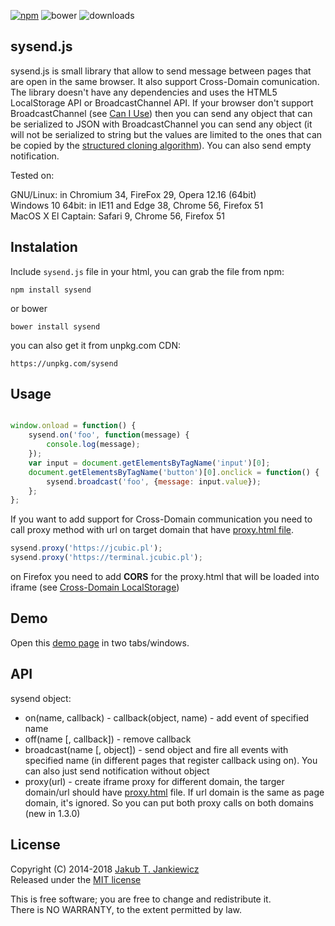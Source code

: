 [![npm](https://img.shields.io/badge/npm-1.3.3-blue.svg)](https://www.npmjs.com/package/sysend)
![bower](https://img.shields.io/badge/bower-1.3.3-yellow.svg)
![downloads](https://img.shields.io/npm/dt/sysend.svg)

## sysend.js

sysend.js is small library that allow to send message between pages that are
open in the same browser. It also support Cross-Domain comunication. The library doesn't have
any dependencies and uses the HTML5 LocalStorage API or BroadcastChannel API.
If your browser don't support BroadcastChannel (see [Can I Use](https://caniuse.com/#feat=broadcastchannel))
then you can send any object that can be serialized to JSON with BroadcastChannel you can send any object
(it will not be serialized to string but the values are limited to the ones that can be copied by
the [structured cloning algorithm](https://html.spec.whatwg.org/multipage/structured-data.html#structured-clone)).
You can also send empty notification.


Tested on:

GNU/Linux: in Chromium 34, FireFox 29, Opera 12.16 (64bit)<br/>
Windows 10 64bit: in IE11 and Edge 38, Chrome 56, Firefox 51<br/>
MacOS X El Captain: Safari 9, Chrome 56, Firefox 51

## Instalation

Include `sysend.js` file in your html, you can grab the file from npm:

```
npm install sysend
```

or bower


```
bower install sysend
```

you can also get it from unpkg.com CDN:

```
https://unpkg.com/sysend
```


## Usage

```javascript

window.onload = function() {
    sysend.on('foo', function(message) {
        console.log(message);
    });
    var input = document.getElementsByTagName('input')[0];
    document.getElementsByTagName('button')[0].onclick = function() {
        sysend.broadcast('foo', {message: input.value});
    };
};
```

If you want to add support for Cross-Domain communication you need to call proxy method with url on target domain
that have [proxy.html file](https://github.com/jcubic/sysend.js/blob/master/proxy.html).

```javascript
sysend.proxy('https://jcubic.pl');
sysend.proxy('https://terminal.jcubic.pl');
```

on Firefox you need to add **CORS** for the proxy.html that will be loaded into iframe (see [Cross-Domain LocalStorage](https://jcubic.wordpress.com/2014/06/20/cross-domain-localstorage/))

## Demo

Open this [demo page](http://jcubic.pl/sysend.php) in two tabs/windows.

## API

sysend object:

* on(name, callback) - callback(object, name) - add event of specified name
* off(name [, callback]) - remove callback
* broadcast(name [, object]) - send object and fire all events with specified name (in different pages that register callback using on). You can also just send notification without object
* proxy(url) - create iframe proxy for different domain, the targer domain/url should have [proxy.html](https://github.com/jcubic/sysend.js/blob/master/proxy.html) file. If url domain is the same as page domain, it's ignored. So you can put both proxy calls on both domains (new in 1.3.0)

## License

Copyright (C) 2014-2018 [Jakub T. Jankiewicz](http://jcubic.pl)<br/>
Released under the [MIT license](https://opensource.org/licenses/MIT)

This is free software; you are free to change and redistribute it.<br/>
There is NO WARRANTY, to the extent permitted by law.
